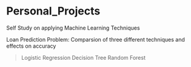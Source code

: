 # Personal_Projects
Self Study on applying Machine Learning Techniques 

Loan Prediction Problem:
  Comparsion of three different techniques and effects on accuracy
> Logistic Regression
> Decision Tree
> Random Forest 
